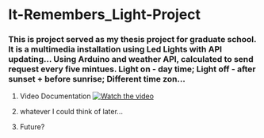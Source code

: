 # It-Remembers_Light-Project

### This is project served as my thesis project for graduate school. It is a multimedia installation using Led Lights with API updating... Using Arduino and weather API, calculated to send request every five mintues. Light on - day time; Light off - after sunset + before sunrise; Different time zon...

1. Video Documentation
[![Watch the video](link/maxresdefault.jpg)](link)

2. whatever I could think of later...

3. Future?
